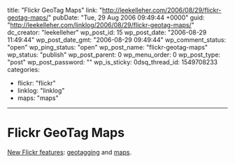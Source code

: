 title: "Flickr GeoTag Maps"
link: "http://leekelleher.com/2006/08/29/flickr-geotag-maps/"
pubDate: "Tue, 29 Aug 2006 09:49:44 +0000"
guid: "http://leekelleher.com/linklog/2006/08/29/flickr-geotag-maps/"
dc_creator: "leekelleher"
wp_post_id: 15
wp_post_date: "2006-08-29 11:49:44"
wp_post_date_gmt: "2006-08-29 09:49:44"
wp_comment_status: "open"
wp_ping_status: "open"
wp_post_name: "flickr-geotag-maps"
wp_status: "publish"
wp_post_parent: 0
wp_menu_order: 0
wp_post_type: "post"
wp_post_password: ""
wp_is_sticky: 0dsq_thread_id: 1549708233
categories:
  - flickr: "flickr"
  - linklog: "linklog"
  - maps: "maps"

---

# Flickr GeoTag Maps

<a href="http://blog.flickr.com/flickrblog/2006/08/great_shot_wher.html">New Flickr features</a>: <a href="http://www.flickr.com/help/screencasts/vol1">geotagging</a> and <a href="http://flickr.com/map">maps</a>.